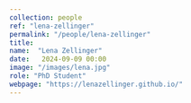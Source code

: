 ```yaml
---
collection: people
ref: "lena-zellinger"
permalink: "/people/lena-zellinger"
title: 
name:  "Lena Zellinger"
date:   2024-09-09 00:00
image: "/images/lena.jpg"
role: "PhD Student"
webpage: "https://lenazellinger.github.io/"
---
```


